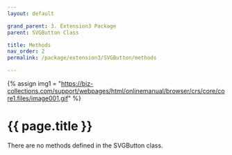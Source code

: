 ```yaml
---
layout: default

grand_parent: 3. Extension3 Package
parent: SVGButton Class

title: Methods
nav_order: 2
permalink: /package/extension3/SVGButton/methods

---
```

{% assign img1 = "https://biz-collections.com/support/webpages/html/onlinemanual/browser/crs/core/core1.files/image001.gif" %}


# {{ page.title }}

There are no methods defined in the SVGButton class.